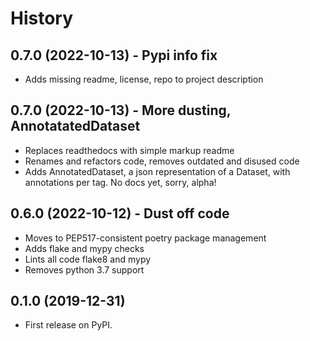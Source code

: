 # History
## 0.7.0 (2022-10-13) - Pypi info fix
* Adds missing readme, license, repo to project description

## 0.7.0 (2022-10-13) - More dusting, AnnotatatedDataset
* Replaces readthedocs with simple markup readme
* Renames and refactors code, removes outdated and disused code
* Adds AnnotatedDataset, a json representation of a Dataset, with annotations per tag. No docs yet, sorry, alpha!

## 0.6.0 (2022-10-12) - Dust off code
* Moves to PEP517-consistent poetry package management
* Adds flake and mypy checks
* Lints all code flake8 and mypy
* Removes python 3.7 support

## 0.1.0 (2019-12-31)
* First release on PyPI.
